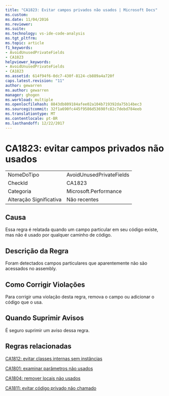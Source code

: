 ```yaml
---
title: "CA1823: Evitar campos privados não usados | Microsoft Docs"
ms.custom: 
ms.date: 11/04/2016
ms.reviewer: 
ms.suite: 
ms.technology: vs-ide-code-analysis
ms.tgt_pltfrm: 
ms.topic: article
f1_keywords:
- AvoidUnusedPrivateFields
- CA1823
helpviewer_keywords:
- AvoidUnusedPrivateFields
- CA1823
ms.assetid: 614f94f6-0dc7-430f-8124-cb889a4a720f
caps.latest.revision: "11"
author: gewarren
ms.author: gewarren
manager: ghogen
ms.workload: multiple
ms.openlocfilehash: 8843db809184afee02a104b719392da75b14bec3
ms.sourcegitcommit: 32f1a690fc445f9586d53698fc82c7debd784eeb
ms.translationtype: MT
ms.contentlocale: pt-BR
ms.lasthandoff: 12/22/2017
---
```

# <a name="ca1823-avoid-unused-private-fields"></a>CA1823: evitar campos privados não usados
|||  
|-|-|  
|NomeDoTipo|AvoidUnusedPrivateFields|  
|CheckId|CA1823|  
|Categoria|Microsoft.Performance|  
|Alteração Significativa|Não recentes|  
  
## <a name="cause"></a>Causa  
 Essa regra é relatada quando um campo particular em seu código existe, mas não é usado por qualquer caminho de código.  
  
## <a name="rule-description"></a>Descrição da Regra  
 Foram detectados campos particulares que aparentemente não são acessados no assembly.  
  
## <a name="how-to-fix-violations"></a>Como Corrigir Violações  
 Para corrigir uma violação desta regra, remova o campo ou adicionar o código que o usa.  
  
## <a name="when-to-suppress-warnings"></a>Quando Suprimir Avisos  
 É seguro suprimir um aviso dessa regra.  
  
## <a name="related-rules"></a>Regras relacionadas  
 [CA1812: evitar classes internas sem instâncias](../code-quality/ca1812-avoid-uninstantiated-internal-classes.md)  
  
 [CA1801: examinar parâmetros não usados](../code-quality/ca1801-review-unused-parameters.md)  
  
 [CA1804: remover locais não usados](../code-quality/ca1804-remove-unused-locals.md)  
  
 [CA1811: evitar código privado não chamado](../code-quality/ca1811-avoid-uncalled-private-code.md)
